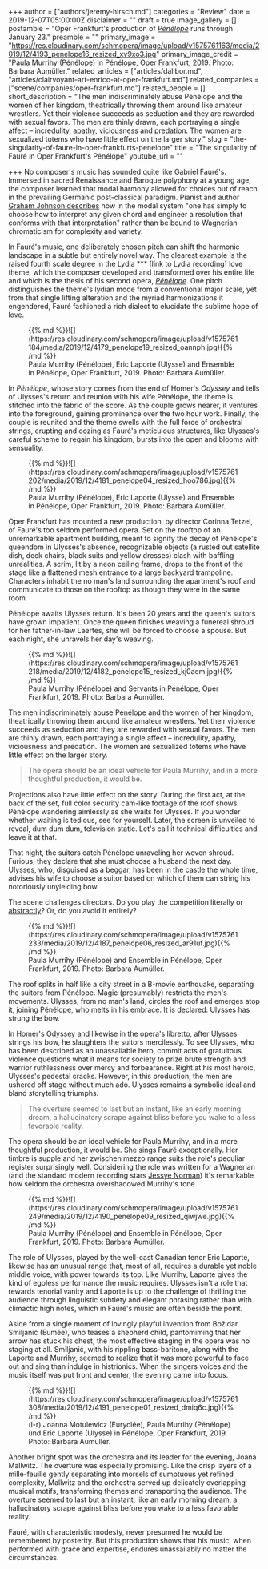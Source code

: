 +++
author = ["authors/jeremy-hirsch.md"]
categories = "Review"
date = 2019-12-07T05:00:00Z
disclaimer = ""
draft = true
image_gallery = []
postamble = "Oper Frankfurt's production of [_Pénélope_]() runs through January 23."
preamble = ""
primary_image = "https://res.cloudinary.com/schmopera/image/upload/v1575761163/media/2019/12/4193_penelope16_resized_xv9xo3.jpg"
primary_image_credit = "Paula Murrihy (Pénélope) in Pénélope, Oper Frankfurt, 2019. Photo: Barbara Aumüller."
related_articles = ["articles/dalibor.md", "articles/clairvoyant-art-enrico-at-oper-frankfurt.md"]
related_companies = ["scene/companies/oper-frankfurt.md"]
related_people = []
short_description = "The men indiscriminately abuse Pénélope and the women of her kingdom, theatrically throwing them around like amateur wrestlers. Yet their violence succeeds as seduction and they are rewarded with sexual favors. The men are thinly drawn, each portraying a single affect – incredulity, apathy, viciousness and predation. The women are sexualized totems who have little effect on the larger story."
slug = "the-singularity-of-faure-in-oper-frankfurts-penelope"
title = "The singularity of Fauré in Oper Frankfurt's Pénélope"
youtube_url = ""

+++
No composer's music has sounded quite like Gabriel Fauré's. Immersed in sacred Renaissance and Baroque polyphony at a young age, the composer learned that modal harmony allowed for choices out of reach in the prevailing Germanic post-classical paradigm. Pianist and author [Graham Johnson describes](https://books.google.de/books/about/Gabriel_Faur%C3%A9.html?id=9KYHAQAAMAAJ&redir_esc=y) how in the modal system "one has simply to choose how to interpret any given chord and engineer a resolution that conforms with that interpretation" rather than be bound to Wagnerian chromaticism for complexity and variety.

In Fauré's music, one deliberately chosen pitch can shift the harmonic landscape in a subtle but entirely novel way. The clearest example is the raised fourth scale degree in the Lydia *** \[link to Lydia recording\] love theme, which the composer developed and transformed over his entire life and which is the thesis of his second opera, [_Pénélope_](https://oper-frankfurt.de/de/spielplan/penelope/). One pitch distinguishes the theme's lydian mode from a conventional major scale, yet from that single lifting alteration and the myriad harmonizations it engendered, Fauré fashioned a rich dialect to elucidate the sublime hope of love.

<figure data-type="image">{{% md %}}![](https://res.cloudinary.com/schmopera/image/upload/v1575761184/media/2019/12/4179_penelope19_resized_oannph.jpg){{% /md %}}

<figcaption>Paula Murrihy (Pénélope), Eric Laporte (Ulysse) and Ensemble in Pénélope, Oper Frankfurt, 2019. Photo: Barbara Aumüller.</figcaption>  
</figure>

In _Pénélope_, whose story comes from the end of Homer's _Odyssey_ and tells of Ulysses's return and reunion with his wife Pénélope, the theme is stitched into the fabric of the score. As the couple grows nearer, it ventures into the foreground, gaining prominence over the two hour work. Finally, the couple is reunited and the theme swells with the full force of orchestral strings, erupting and oozing as Fauré's meticulous structures, like Ulysses's careful scheme to regain his kingdom, bursts into the open and blooms with sensuality.

<figure data-type="image">{{% md %}}![](https://res.cloudinary.com/schmopera/image/upload/v1575761202/media/2019/12/4181_penelope04_resized_hoo786.jpg){{% /md %}}

<figcaption>Paula Murrihy (Pénélope), Eric Laporte (Ulysse) and Ensemble in Pénélope, Oper Frankfurt, 2019. Photo: Barbara Aumüller.</figcaption>  
</figure>

Oper Frankfurt has mounted a new production, by director Corinna Tetzel, of Fauré's too seldom performed opera. Set on the rooftop of an unremarkable apartment building, meant to signify the decay of Pénélope's queendom in Ulysses's absence, recognizable objects (a rusted out satellite dish, deck chairs, black suits and yellow dresses) clash with baffling unrealities. A scrim, lit by a neon ceiling frame, drops to the front of the stage like a flattened mesh entrance to a large backyard trampoline. Characters inhabit the no man's land surrounding the apartment's roof and communicate to those on the rooftop as though they were in the same room.

Pénélope awaits Ulysses return. It's been 20 years and the queen's suitors have grown impatient. Once the queen finishes weaving a funereal shroud for her father-in-law Laertes, she will be forced to choose a spouse. But each night, she unravels her day's weaving.

<figure data-type="image">{{% md %}}![](https://res.cloudinary.com/schmopera/image/upload/v1575761218/media/2019/12/4182_penelope15_resized_kj0aem.jpg){{% /md %}}

<figcaption>Paula Murrihy (Pénélope) and Servants in Pénélope, Oper Frankfurt, 2019. Photo: Barbara Aumüller.</figcaption>  
</figure>

The men indiscriminately abuse Pénélope and the women of her kingdom, theatrically throwing them around like amateur wrestlers. Yet their violence succeeds as seduction and they are rewarded with sexual favors. The men are thinly drawn, each portraying a single affect – incredulity, apathy, viciousness and predation. The women are sexualized totems who have little effect on the larger story.

> The opera should be an ideal vehicle for Paula Murrihy, and in a more thoughtful production, it would be.

Projections also have little effect on the story. During the first act, at the back of the set, full color security cam-like footage of the roof shows Pénélope wandering aimlessly as she waits for Ulysses. If you wonder whether waiting is tedious, see for yourself. Later, the screen is unveiled to reveal, dum dum dum, television static. Let's call it technical difficulties and leave it at that.

That night, the suitors catch Pénélope unraveling her woven shroud. Furious, they declare that she must choose a husband the next day. Ulysses, who, disguised as a beggar, has been in the castle the whole time, advises his wife to choose a suitor based on which of them can string his notoriously unyielding bow.

The scene challenges directors. Do you play the competition literally or [abstractly](https://www.youtube.com/watch?v=jdaTEigWpJ4)? Or, do you avoid it entirely?

<figure data-type="image">{{% md %}}![](https://res.cloudinary.com/schmopera/image/upload/v1575761233/media/2019/12/4187_penelope06_resized_ar91uf.jpg){{% /md %}}

<figcaption>Paula Murrihy (Pénélope) and Ensemble in Pénélope, Oper Frankfurt, 2019. Photo: Barbara Aumüller.</figcaption>  
</figure>

The roof splits in half like a city street in a B-movie earthquake, separating the suitors from Pénélope. Magic (presumably) restricts the men's movements. Ulysses, from no man's land, circles the roof and emerges atop it, joining Pénélope, who melts in his embrace. It is declared: Ulysses has strung the bow.

In Homer's Odyssey and likewise in the opera's libretto, after Ulysses strings his bow, he slaughters the suitors mercilessly. To see Ulysses, who has been described as an unassailable hero, commit acts of gratuitous violence questions what it means for society to prize brute strength and warrior ruthlessness over mercy and forbearance. Right at his most heroic, Ulysses's pedestal cracks. However, in this production, the men are ushered off stage without much ado. Ulysses remains a symbolic ideal and bland storytelling triumphs.

> The overture seemed to last but an instant, like an early morning dream, a hallucinatory scrape against bliss before you wake to a less favorable reality.

The opera should be an ideal vehicle for Paula Murrihy, and in a more thoughtful production, it would be. She sings Fauré exceptionally. Her timbre is supple and her zwischen mezzo range suits the role's peculiar register surprisingly well. Considering the role was written for a Wagnerian (and the standard modern recording stars [Jessye Norman](https://open.spotify.com/album/1f2g72EYCrRq1W1Q8Mtm0Z?si=aE0TD2Z_SLicilgWWMNLzQ)) it's remarkable how seldom the orchestra overshadowed Murrihy's tone.

<figure data-type="image">{{% md %}}![](https://res.cloudinary.com/schmopera/image/upload/v1575761249/media/2019/12/4190_penelope09_resized_qiwjwe.jpg){{% /md %}}

<figcaption>Paula Murrihy (Pénélope) and Ensemble in Pénélope, Oper Frankfurt, 2019. Photo: Barbara Aumüller.</figcaption>  
</figure>

The role of Ulysses, played by the well-cast Canadian tenor Eric Laporte, likewise has an unusual range that, most of all, requires a durable yet noble middle voice, with power towards its top. Like Murrihy, Laporte gives the kind of egoless performance the music requires. Ulysses isn't a role that rewards tenorial vanity and Laporte is up to the challenge of thrilling the audience through linguistic subtlety and elegant phrasing rather than with climactic high notes, which in Fauré's music are often beside the point.

Aside from a single moment of lovingly playful invention from Božidar Smiljanić (Eumée), who teases a shepherd child, pantomiming that her arrow has stuck his chest, the most effective staging in the opera was no staging at all. Smiljanić, with his rippling bass-baritone, along with the Laporte and Murrihy, seemed to realize that it was more powerful to face out and sing than indulge in histrionics. When the singers voices and the music itself was put front and center, the evening came into focus.

<figure data-type="image">{{% md %}}![](https://res.cloudinary.com/schmopera/image/upload/v1575761308/media/2019/12/4191_penelope01_resized_dmiq6c.jpg){{% /md %}}

<figcaption>(l-r) Joanna Motulewicz (Euryclée), Paula Murrihy (Pénélope) und Eric Laporte (Ulysse) in Pénélope, Oper Frankfurt, 2019. Photo: Barbara Aumüller.</figcaption>  
</figure>

Another bright spot was the orchestra and its leader for the evening, Joana Mallwitz. The overture was especially promising. Like the crisp layers of a mille-feuille gently separating into morsels of sumptuous yet refined complexity, Mallwitz and the orchestra served up delicately overlapping musical motifs, transforming themes and transporting the audience. The overture seemed to last but an instant, like an early morning dream, a hallucinatory scrape against bliss before you wake to a less favorable reality.

Fauré, with characteristic modesty, never presumed he would be remembered by posterity. But this production shows that his music, when performed with grace and expertise, endures unassailably no matter the circumstances.